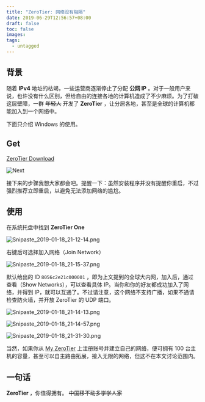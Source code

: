 ```yaml
---
title: "ZeroTier: 网络没有阻隔"
date: 2019-06-29T12:56:57+08:00
draft: false
toc: false
images:
tags: 
  - untagged
---
```


## 背景

随着 **IPv4** 地址的枯竭，一些运营商逐渐停止了分配 **公网 IP** 。对于一般用户来说，也许没有什么区别，但给自由的连接各地的计算机造成了不少麻烦。为了打破这层壁障，一群 ~~年轻人~~ 开发了 **ZeroTier** ，让分居各地，甚至是全球的计算机都能加入到一个网络中。

下面只介绍 Windows 的使用。

## Get

[ZeroTier Download](http://www.zerotier.com/download.shtml)

![Next](https://i.loli.net/2019/01/18/5c41d00360f7e.png)

接下来的步骤我想大家都会吧。提醒一下：虽然安装程序并没有提醒你重启，不过强烈推荐立即重启，以避免无法添加网络的尴尬。

## 使用

在系统托盘中找到 **ZeroTier One**

![Snipaste_2019-01-18_21-12-14.png](https://i.loli.net/2019/01/18/5c41d1e2c5f46.png)

右键后可选择加入网络（Join Network）

![Snipaste_2019-01-18_21-15-37.png](https://i.loli.net/2019/01/18/5c41d1e2e4f7d.png)

默认给出的 ID ``8056c2e21c000001`` ，即为上文提到的全球大内网，加入后，通过查看（Show Networks），可以查看具体 IP。当你和你的好友都成功加入了网络，并得到 IP，就可以互通了。不过请注意，这个网络不支持广播，如果不通请检查防火墙，并开放 ZeroTier 的 UDP 端口。

![Snipaste_2019-01-18_21-14-13.png](https://i.loli.net/2019/01/18/5c41d1e2c5809.png)

![Snipaste_2019-01-18_21-14-57.png](https://i.loli.net/2019/01/18/5c41d1e2c6507.png)

![Snipaste_2019-01-18_21-31-30.png](https://i.loli.net/2019/01/18/5c41d53830d84.png)

当然，如果你从 [My ZeroTier](https://my.zerotier.com/) 上注册账号并建立自己的网络，便可拥有 100 台主机的容量，甚至可以自主路由拓展，接入无限的网络，但这不在本文讨论范围内。

## 一句话

**ZeroTier** ，你值得拥有。 ~~中国移不动多学学人家~~